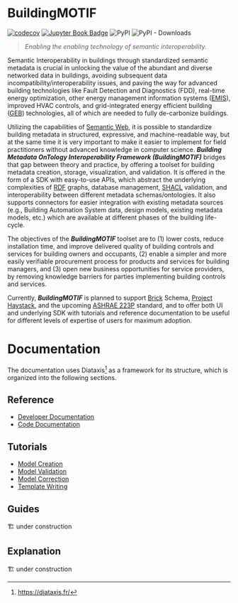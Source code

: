 # BuildingMOTIF

[![codecov](https://codecov.io/gh/NREL/BuildingMOTIF/branch/main/graph/badge.svg?token=HAFSYH45NX)](https://codecov.io/gh/NREL/BuildingMOTIF) 
[![Jupyter Book Badge](https://jupyterbook.org/badge.svg)](https://nrel.github.io/BuildingMOTIF/)
![PyPI](https://img.shields.io/pypi/v/buildingmotif)
![PyPI - Downloads](https://img.shields.io/pypi/dm/buildingmotif)

> *Enabling the enabling technology of semantic interoperability.*

Semantic Interoperability in buildings through standardized semantic metadata is crucial in unlocking the value of the abundant and diverse networked data in buildings, avoiding subsequent data incompatibility/interoperability issues, and paving the way for advanced building technologies like Fault Detection and Diagnostics (FDD), real-time energy optimization, other energy management information systems ([EMIS](https://www.energy.gov/eere/femp/what-are-energy-management-information-systems)), improved HVAC controls, and grid-integrated energy efficient building ([GEB](https://www.energy.gov/eere/buildings/grid-interactive-efficient-buildings)) technologies, all of which are needed to fully de-carbonize buildings.

Utilizing the capabilities of [Semantic Web](https://www.w3.org/standards/semanticweb/), it is possible to standardize building metadata in structured, expressive, and machine-readable way, but at the same time it is very important to make it easier to implement for field practitioners without advanced knowledge in computer science. ***Building Metadata OnTology Interoperability Framework (BuildingMOTIF)*** bridges that gap between theory and practice, by offering a toolset for building metadata creation, storage, visualization, and validation. It is offered in the form of a SDK with easy-to-use APIs, which abstract the underlying complexities of [RDF](https://www.w3.org/RDF/) graphs, database management, [SHACL](https://www.w3.org/TR/shacl/) validation, and interoperability between different metadata schemas/ontologies. It also supports connectors for easier integration with existing metadata sources (e.g., Building Automation System data, design models, existing metadata models, etc.) which are available at different phases of the building life-cycle.

The objectives of the ***BuildingMOTIF*** toolset are to (1) lower costs, reduce installation time, and improve delivered quality of building controls and services for building owners and occupants, (2) enable a simpler and more easily verifiable procurement process for products and services for building managers, and (3) open new business opportunities for service providers, by removing knowledge barriers for parties implementing building controls and services.

Currently, ***BuildingMOTIF*** is planned to support [Brick](https://brickschema.org/) Schema, [Project Haystack](https://project-haystack.org/), and the upcoming [ASHRAE 223P](https://www.ashrae.org/about/news/2018/ashrae-s-bacnet-committee-project-haystack-and-brick-schema-collaborating-to-provide-unified-data-semantic-modeling-solution) standard, and to offer both UI and underlying SDK with tutorials and reference documentation to be useful for different levels of expertise of users for maximum adoption.

# Documentation

The documentation uses Diataxis[^1] as a framework for its structure, which is organized into the following sections.

[^1]: https://diataxis.fr/

## Reference

- [Developer Documentation](https://nrel.github.io/BuildingMOTIF/reference/developer_documentation.html)
- [Code Documentation](https://nrel.github.io/BuildingMOTIF/reference/apidoc/index.html)

## Tutorials

- [Model Creation](https://nrel.github.io/BuildingMOTIF/tutorials/model_creation.html)
- [Model Validation](https://nrel.github.io/BuildingMOTIF/tutorials/model_validation.html)
- [Model Correction](https://nrel.github.io/BuildingMOTIF/tutorials/model_correction.html)
- [Template Writing](https://nrel.github.io/BuildingMOTIF/tutorials/template_writing.html)

## Guides

🏗️ under construction

## Explanation

🏗️ under construction
